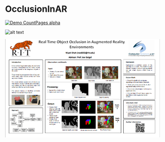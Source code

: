 # OcclusionInAR

[![Demo CountPages alpha](https://j.gifs.com/59X76R.gif)](https://youtu.be/ZUZNooDo4eU)

![alt text](OcclusionInAR/Poster.png " ")


![Screenshot](Poster.png)
